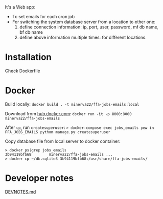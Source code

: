
It's a Web app:
- To set emails for each cron job
- For switching the system database server from a location to other one:
	1. define connection information: ip, port, user, password, mf db name, bf db name
	2. define above information multiple times: for different locations


# Installation
Check Dockerfile

# Docker

Build locally: `docker build . -t minerva22/ffa-jobs-emails:local`

Download from [hub.docker.com](https://hub.docker.com/r/minerva22/ffa-jobs-emails/): `docker run -it -p 8000:8000 minerva22/ffa-jobs-emails`

After `up`, run `createsuperuser`: `> docker-compose exec jobs_emails pew in FFA_JOBS_EMAILS python manage.py createsuperuser`

Copy database file from local server to docker container:
```
> docker ps|grep jobs_emails
3b94119bfb68        minerva22/ffa-jobs-emails ...
> docker cp ~/db.sqlite3 3b94119bfb68:/usr/share/ffa-jobs-emails/
```

# Developer notes
[DEVNOTES.md](DEVNOTES.md)
